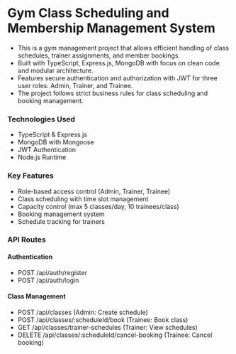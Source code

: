 # Gym Class Scheduling and Membership Management System

* This is a gym management project that allows efficient handling of class schedules, trainer assignments, and member bookings.
* Built with TypeScript, Express.js, MongoDB with focus on clean code and modular architecture.
* Features secure authentication and authorization with JWT for three user roles: Admin, Trainer, and Trainee.
* The project follows strict business rules for class scheduling and booking management.

### Technologies Used

* TypeScript & Express.js
* MongoDB with Mongoose
* JWT Authentication 
* Node.js Runtime

### Key Features

* Role-based access control (Admin, Trainer, Trainee)
* Class scheduling with time slot management 
* Capacity control (max 5 classes/day, 10 trainees/class)
* Booking management system
* Schedule tracking for trainers

### API Routes

#### Authentication
* POST /api/auth/register
* POST /api/auth/login

#### Class Management
* POST /api/classes (Admin: Create schedule)
* POST /api/classes/:scheduleId/book (Trainee: Book class)
* GET /api/classes/trainer-schedules (Trainer: View schedules)
* DELETE /api/classes/:scheduleId/cancel-booking (Trainee: Cancel booking)
